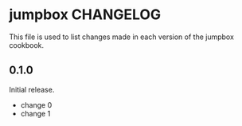 # jumpbox CHANGELOG

This file is used to list changes made in each version of the jumpbox cookbook.

## 0.1.0

Initial release.

- change 0
- change 1
